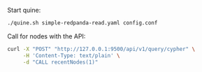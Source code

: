 Start quine:

```bash
./quine.sh simple-redpanda-read.yaml config.conf
```

Call for nodes with the API:

```bash
curl -X "POST" "http://127.0.0.1:9500/api/v1/query/cypher" \
     -H 'Content-Type: text/plain' \
     -d "CALL recentNodes(1)"
```